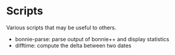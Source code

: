 # Scripts
Various scripts that may be useful to others.

 * bonnie-parse: parse output of bonnie++ and display statistics
 * difftime: compute the delta between two dates
